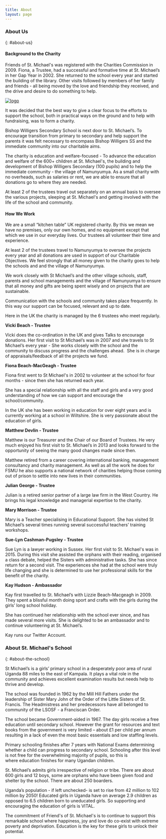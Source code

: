 ```yaml
---
title: About
layout: page
---
```

### About Us

{: #about-us}

#### Background to the Charity

Friends of St. Michael's was registered with the Charities Commission in 2009. Fiona, a Trustee, had a successful and formative time at St. Michael’s in her Gap Year in 2002. She returned to the school every year and started the building of the library. Other visits followed by members of her family and friends -  all being moved by the love and friendship they received, and the drive and desire to do something to help.

<div class="grid-x"> <div class="cell medium-4"> <a href="{{ site.url }}{{ site.baseurl }}/assets/images/logo.svg"><img src="{{ site.url }}{{ site.baseurl }}/assets/images/logo.svg" alt="logo" /></a> </div> <div class="cell medium-8"> <p>It was decided that the best way to give a clear focus to the efforts to support the school, both in practical ways on the ground and to help with fundraising, was to form a charity.

Bishop Willigers Secondary School is next door to St. Michael’s. To encourage transition from primary to secondary and help support the parents it was felt necessary to encompass Bishop Willigers SS and the immediate community into our charitable aims.</p>

<p>The charity is education and welfare-focused -  To advance the education and welfare of the 600+ children at St. Michael's, the building and development of Bishop Willigers Secondary (100 pupils)  and to help the immediate community - the village of Namunyumya. As a small charity with no overheads, such as salaries or rent, we are able to ensure that all donations go to where they are needed.</p>

<p>At least 2 of the trustees travel out separately on an annual basis to oversee the various projects, sleeping at St. Michael's and getting involved with the life of the school and community. </p> </div> </div>

#### How We Work

We are a small “kitchen table” UK registered charity. By this we mean we have no premises, only our own homes, and no equipment except that which we use in our everyday lives. Our trustees all volunteer their time and experience.

At least 2 of the trustees travel to Namunyumya to oversee the projects every year and all donations are used in support of our Charitable Objectives. We feel strongly that all money given to the charity goes to help the schools and and the village of  Namunyumya.

We work closely with St Michael’s and the other village schools, staff, parents and school managements and the village of Namunyumya to ensure that all money and gifts are being spent wisely and on projects that are sustainable.

Communication with the schools and community takes place frequently. In this way our support can be focused, relevant and up to date.

Here in the UK the charity is managed by the 6 trustees who meet regularly.

**Vicki Beach - Trustee**

Vicki does the co-ordination in the UK and gives Talks to encourage donations. Her first visit to St Michael’s was in 2007 and she travels to St Michael’s every year - She works closely with the school and the community to discuss progress and the challenges ahead.  She is in charge of appraisals/feedback of all the projects we fund.

**Fiona Beach-MacGeagh - Trustee**

Fiona first went to St Michael's in 2002 to volunteer at the school for four months - since then she has returned each year.

She has a special relationship with all the staff and girls and a very good understanding of how we can support and encourage the school/community.

In the UK she has been working in education for over eight years and is currently working at a school in Wiltshire. She is very passionate about the education of girls.

**Matthew Devlin - Trustee**

Matthew is our Treasurer and the Chair of our Board of Trustees. He very much enjoyed his first visit to St. Michael’s in 2013 and looks forward to the opportunity of seeing the many good changes made since then.

Matthew retired from a career covering international banking, management consultancy and charity management. As well as all the work he does for FSMU he also supports a national network of charities helping those coming out of prison to settle into new lives in their communities.

**Julian George - Trustee**

Julian is a retired senior partner of a large law firm in the West Country. He brings his legal knowledge and managerial expertise to the charity.

**Mary Morrison - Trustee**

Mary is a Teacher specialising in Educational Support. She has visited St Michael’s several times running several successful teachers’ training workshops.

**Sue-Lyn Cashman-Pugsley - Trustee**

Sue Lyn is a lawyer working in Sussex. Her first visit to St. Michael's was in 2015. During this visit she assisted the orphans with their reading, organised a class debate, helped the Sisters with administrative tasks. She has since return for a second visit. The experiences she had at the school were truly life changing and she is determined to use her professional skills for the benefit of the charity.

**Kay Hudson - Ambassador**

Kay first travelled to St. Michael’s with Lizzie Beach-Macgeagh in 2009. They spent a blissful month doing sport and crafts with the girls during the girls’ long school holiday.

She has continued her relationship with the school ever since, and has made several more visits. She is delighted to be an ambassador and to continue volunteering at St. Michael’s.

Kay runs our Twitter Account.

### About St. Michael's School

{: #about-the-school}

St Michael’s is a girls’ primary school in a desperately poor area of rural Uganda 88 miles to the east of Kampala. It plays a vital role in the community and achieves excellent examination results but needs help to thrive and develop.

The school was founded in 1962 by the Mill Hill Fathers under the leadership of Sister Mary John of the Order of the Little Sisters of St. Francis. The Headmistress and her predecessors have all belonged to community of the LSOSF - a Franciscan Order.

The school became Government-aided in 1967. The day girls receive a free education until secondary school. However the grant for resources and text books from the government is very limited  – about £1 per child per annum resulting in a lack of even the most basic essentials and low staffing levels.

Primary schooling finishes after 7 years with National Exams determining whether a child can progress to secondary school.  Schooling after this level is not free for the overwhelming majority of pupils, so this is where education finishes for many Ugandan children.

St. Michael’s admits girls irrespective of religion or tribe. There are about 600 girls and 12 boys, some are orphans who have been given food and shelter by the school. There are about 250 boarders.

Uganda’s population - if left unchecked- is set to rise from 42 million to 102 million by 2050! Educated girls in Uganda have on average 2.9 children as opposed to 6.5 children born to uneducated girls. So supporting and encouraging the education of girls is VITAL.

The commitment of Friend's of St. Michael's is to continue to support this remarkable school where happiness, joy and love do co-exist with extreme poverty and deprivation. Education is the key for these girls to unlock their potential.